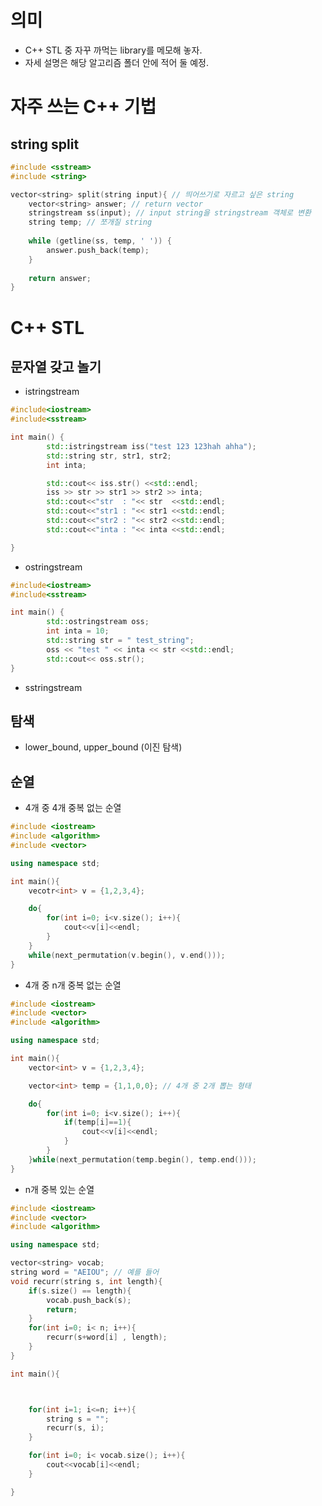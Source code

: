 # 의미 

- C++ STL 중 자꾸 까먹는 library를 메모해 놓자.
- 자세 설명은 해당 알고리즘 폴더 안에 적어 둘 예정.

# 자주 쓰는 C++ 기법

## string split

```c++
#include <sstream>
#include <string>

vector<string> split(string input){ // 띄어쓰기로 자르고 싶은 string
    vector<string> answer; // return vector 
    stringstream ss(input); // input string을 stringstream 객체로 변환
    string temp; // 쪼개질 string 
 
    while (getline(ss, temp, ' ')) {
        answer.push_back(temp);
    }
 
    return answer;
}
```

# C++ STL 

## 문자열 갖고 놀기 

- istringstream 

```c++ 
#include<iostream>
#include<sstream>

int main() {
        std::istringstream iss("test 123 123hah ahha");
        std::string str, str1, str2;
        int inta;

        std::cout<< iss.str() <<std::endl;
        iss >> str >> str1 >> str2 >> inta;
        std::cout<<"str  : "<< str  <<std::endl;
        std::cout<<"str1 : "<< str1 <<std::endl;
        std::cout<<"str2 : "<< str2 <<std::endl;
        std::cout<<"inta : "<< inta <<std::endl;

}
```

- ostringstream

```c++
#include<iostream>
#include<sstream>

int main() {
        std::ostringstream oss;
        int inta = 10;
        std::string str = " test_string";
        oss << "test " << inta << str <<std::endl;
        std::cout<< oss.str();
}
```

- sstringstream

## 탐색 

- lower_bound, upper_bound (이진 탐색)

## 순열 

- 4개 중 4개 중복 없는 순열 

```c++
#include <iostream>
#include <algorithm>
#include <vector>

using namespace std;

int main(){
	vecotr<int> v = {1,2,3,4};

	do{
		for(int i=0; i<v.size(); i++){
			cout<<v[i]<<endl;
		}
	}
	while(next_permutation(v.begin(), v.end()));
}
```

- 4개 중 n개 중복 없는 순열 

```c++
#include <iostream>
#include <vector>
#include <algorithm>

using namespace std;

int main(){
	vector<int> v = {1,2,3,4};

	vector<int> temp = {1,1,0,0}; // 4개 중 2개 뽑는 형태 

	do{
		for(int i=0; i<v.size(); i++){
			if(temp[i]==1){
				cout<<v[i]<<endl;
			}
		}
	}while(next_permutation(temp.begin(), temp.end()));
}
```

- n개 중복 있는 순열 

```c++ 
#include <iostream>
#include <vector>
#include <algorithm>

using namespace std;

vector<string> vocab;
string word = "AEIOU"; // 예를 들어 
void recurr(string s, int length){
	if(s.size() == length){
		vocab.push_back(s);
		return;
	}
	for(int i=0; i< n; i++){
		recurr(s+word[i] , length);
	}
}

int main(){



	for(int i=1; i<=n; i++){
		string s = "";
		recurr(s, i);
	}

	for(int i=0; i< vocab.size(); i++){
		cout<<vocab[i]<<endl;
	}

}
```

